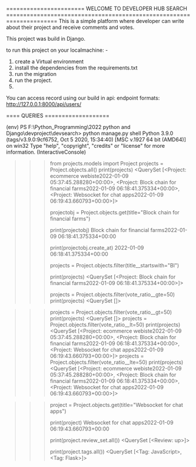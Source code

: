 ======================= WELCOME TO DEVELOPER HUB SEARCH =====================================================================
This is a simple platform where developer can write about their project and receive comments and votes.

This project was build in Django.

to run this project on your localmachine: - 
1. create a Virtual environment 
2. install the dependencies from the requirements.txt
3. run the migration
4. run the project.
5.

You can access record using our build in api:
endpoint formats: http://127.0.0.1:8000/api/users/



==== QUERIES ===================

(env) PS F:\Python_Programming\2022 python and Django\devproject\devsearch> python manage.py shell
Python 3.9.0 (tags/v3.9.0:9cf6752, Oct  5 2020, 15:34:40) [MSC v.1927 64 bit (AMD64)] on win32
Type "help", "copyright", "credits" or "license" for more information.
(InteractiveConsole)
>>> from projects.models import Project
>>> projects = Project.objects.all()
>>> print(projects)
<QuerySet [<Project: ecommerce webiste2022-01-09 05:37:45.288280+00:00>, <Project: Block chain for financial farms2022-01-09 06:18:41.375334+00:00>, <Project: Websocket for chat apps2022-01-09 06:19:43.660793+00:00>]>
>>>
>>> projectobj = Project.objects.get(title="Block chain for financial farms")
>>>
>>> print(projectobj)
Block chain for financial farms2022-01-09 06:18:41.375334+00:00
>>>
>>> print(projectobj.create_at)
2022-01-09 06:18:41.375334+00:00
>>>
>>> projects = Project.objects.filter(title__startswith="Bl")
>>>
>>> print(projects)
<QuerySet [<Project: Block chain for financial farms2022-01-09 06:18:41.375334+00:00>]>
>>>
>>> projects = Project.objects.filter(vote_ratio__gte=50)
>>> print(projects)
<QuerySet []>

>>> projects = Project.objects.filter(vote_ratio__gt=50)
>>> print(projects)
<QuerySet []>
>>> projects = Project.objects.filter(vote_ratio__lt=50)
>>> print(projects)
<QuerySet [<Project: ecommerce webiste2022-01-09 05:37:45.288280+00:00>, <Project: Block chain for financial farms2022-01-09 06:18:41.375334+00:00>, <Project: Websocket for chat apps2022-01-09 06:19:43.660793+00:00>]>
>>> projects = Project.objects.filter(vote_ratio__lte=50)
>>> print(projects)
<QuerySet [<Project: ecommerce webiste2022-01-09 05:37:45.288280+00:00>, <Project: Block chain for financial farms2022-01-09 06:18:41.375334+00:00>, <Project: Websocket for chat apps2022-01-09 06:19:43.660793+00:00>]>
>>>

>>> project = Project.objects.get(title="Websocket for chat apps")
>>>
>>> print(project)
Websocket for chat apps2022-01-09 06:19:43.660793+00:00
>>>
>>> print(project.review_set.all())
<QuerySet [<Review: up>]>
>>>
>>>
>>>
>>> print(project.tags.all())
<QuerySet [<Tag: JavaScript>, <Tag: Flask>]>
>>>
